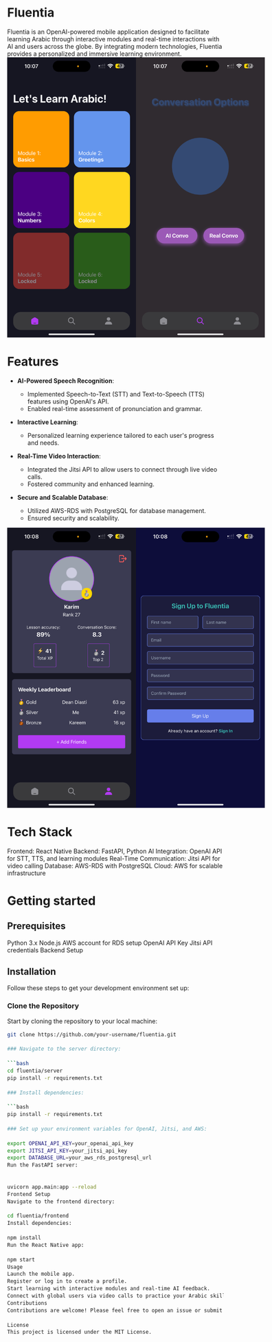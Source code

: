 <h1>Fluentia</h1>
Fluentia is an OpenAI-powered mobile application designed to facilitate learning Arabic through interactive modules and real-time interactions with AI and users across the globe. By integrating modern technologies, Fluentia provides a personalized and immersive learning environment.


<div style="display: flex; justify-content: space-between;">
    <img src="/homepage.png" alt="Homepage" width="300" />
    <img src="/conversationpage.png" alt="Conversationpage" width="300" />
</div>



<h1>Features</h1>

- **AI-Powered Speech Recognition**: 
  - Implemented Speech-to-Text (STT) and Text-to-Speech (TTS) features using OpenAI's API.
  - Enabled real-time assessment of pronunciation and grammar.

- **Interactive Learning**: 
  - Personalized learning experience tailored to each user's progress and needs.

- **Real-Time Video Interaction**: 
  - Integrated the Jitsi API to allow users to connect through live video calls.
  - Fostered community and enhanced learning.

- **Secure and Scalable Database**: 
  - Utilized AWS-RDS with PostgreSQL for database management.
  - Ensured security and scalability.


<div style="display: flex; justify-content: space-between;">
    <img src="/profilepage.png" alt="Profilepage" width="300" />
    <img src="/Signup.png" alt="Signuppage" width="300" />
</div>


<h1>Tech Stack</h1>
Frontend: React Native
Backend: FastAPI, Python
AI Integration: OpenAI API for STT, TTS, and learning modules
Real-Time Communication: Jitsi API for video calling
Database: AWS-RDS with PostgreSQL
Cloud: AWS for scalable infrastructure

<h1>Getting started</h1>
<h2>Prerequisites</h2>
Python 3.x
Node.js
AWS account for RDS setup
OpenAI API Key
Jitsi API credentials
Backend Setup

## Installation

Follow these steps to get your development environment set up:

### Clone the Repository

Start by cloning the repository to your local machine:

```bash
git clone https://github.com/your-username/fluentia.git

### Navigate to the server directory:

```bash
cd fluentia/server
pip install -r requirements.txt

### Install dependencies:

```bash
pip install -r requirements.txt

### Set up your environment variables for OpenAI, Jitsi, and AWS:

export OPENAI_API_KEY=your_openai_api_key
export JITSI_API_KEY=your_jitsi_api_key
export DATABASE_URL=your_aws_rds_postgresql_url
Run the FastAPI server:


uvicorn app.main:app --reload
Frontend Setup
Navigate to the frontend directory:

cd fluentia/frontend
Install dependencies:

npm install
Run the React Native app:

npm start
Usage
Launch the mobile app.
Register or log in to create a profile.
Start learning with interactive modules and real-time AI feedback.
Connect with global users via video calls to practice your Arabic skills.
Contributions
Contributions are welcome! Please feel free to open an issue or submit a pull request for any improvements or features you would like to see.

License
This project is licensed under the MIT License.


